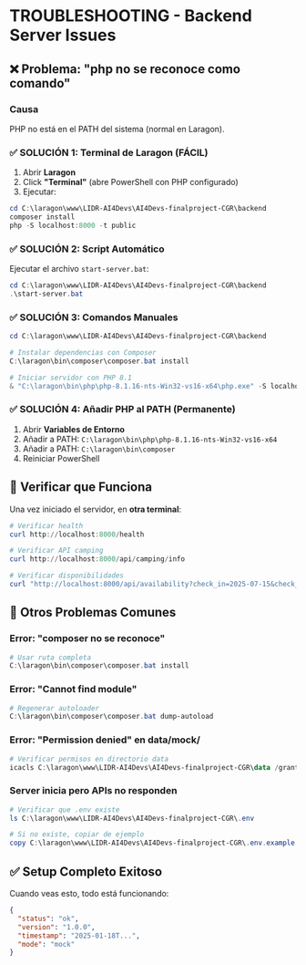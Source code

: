 # TROUBLESHOOTING - Backend Server Issues

## ❌ Problema: "php no se reconoce como comando"

### Causa
PHP no está en el PATH del sistema (normal en Laragon).

### ✅ SOLUCIÓN 1: Terminal de Laragon (FÁCIL)
1. Abrir **Laragon**
2. Click **"Terminal"** (abre PowerShell con PHP configurado)
3. Ejecutar:
```powershell
cd C:\laragon\www\LIDR-AI4Devs\AI4Devs-finalproject-CGR\backend
composer install
php -S localhost:8000 -t public
```

### ✅ SOLUCIÓN 2: Script Automático
Ejecutar el archivo `start-server.bat`:
```powershell
cd C:\laragon\www\LIDR-AI4Devs\AI4Devs-finalproject-CGR\backend
.\start-server.bat
```

### ✅ SOLUCIÓN 3: Comandos Manuales
```powershell
cd C:\laragon\www\LIDR-AI4Devs\AI4Devs-finalproject-CGR\backend

# Instalar dependencias con Composer
C:\laragon\bin\composer\composer.bat install

# Iniciar servidor con PHP 8.1
& "C:\laragon\bin\php\php-8.1.16-nts-Win32-vs16-x64\php.exe" -S localhost:8000 -t public
```

### ✅ SOLUCIÓN 4: Añadir PHP al PATH (Permanente)
1. Abrir **Variables de Entorno**
2. Añadir a PATH: `C:\laragon\bin\php\php-8.1.16-nts-Win32-vs16-x64`
3. Añadir a PATH: `C:\laragon\bin\composer`
4. Reiniciar PowerShell

## 🧪 Verificar que Funciona

Una vez iniciado el servidor, en **otra terminal**:

```powershell
# Verificar health
curl http://localhost:8000/health

# Verificar API camping
curl http://localhost:8000/api/camping/info

# Verificar disponibilidades
curl "http://localhost:8000/api/availability?check_in=2025-07-15&check_out=2025-07-20&adults=2"
```

## 🚨 Otros Problemas Comunes

### Error: "composer no se reconoce"
```powershell
# Usar ruta completa
C:\laragon\bin\composer\composer.bat install
```

### Error: "Cannot find module"
```powershell
# Regenerar autoloader
C:\laragon\bin\composer\composer.bat dump-autoload
```

### Error: "Permission denied" en data/mock/
```powershell
# Verificar permisos en directorio data
icacls C:\laragon\www\LIDR-AI4Devs\AI4Devs-finalproject-CGR\data /grant Everyone:F /T
```

### Server inicia pero APIs no responden
```powershell
# Verificar que .env existe
ls C:\laragon\www\LIDR-AI4Devs\AI4Devs-finalproject-CGR\.env

# Si no existe, copiar de ejemplo
copy C:\laragon\www\LIDR-AI4Devs\AI4Devs-finalproject-CGR\.env.example C:\laragon\www\LIDR-AI4Devs\AI4Devs-finalproject-CGR\.env
```

## ✅ Setup Completo Exitoso

Cuando veas esto, todo está funcionando:

```json
{
  "status": "ok",
  "version": "1.0.0",
  "timestamp": "2025-01-18T...",
  "mode": "mock"
}
```